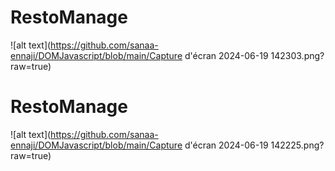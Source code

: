 # RestoManage
![alt text](https://github.com/sanaa-ennaji/DOMJavascript/blob/main/Capture d'écran 2024-06-19 142303.png?raw=true) 

# RestoManage
![alt text](https://github.com/sanaa-ennaji/DOMJavascript/blob/main/Capture d'écran 2024-06-19 142225.png?raw=true) 